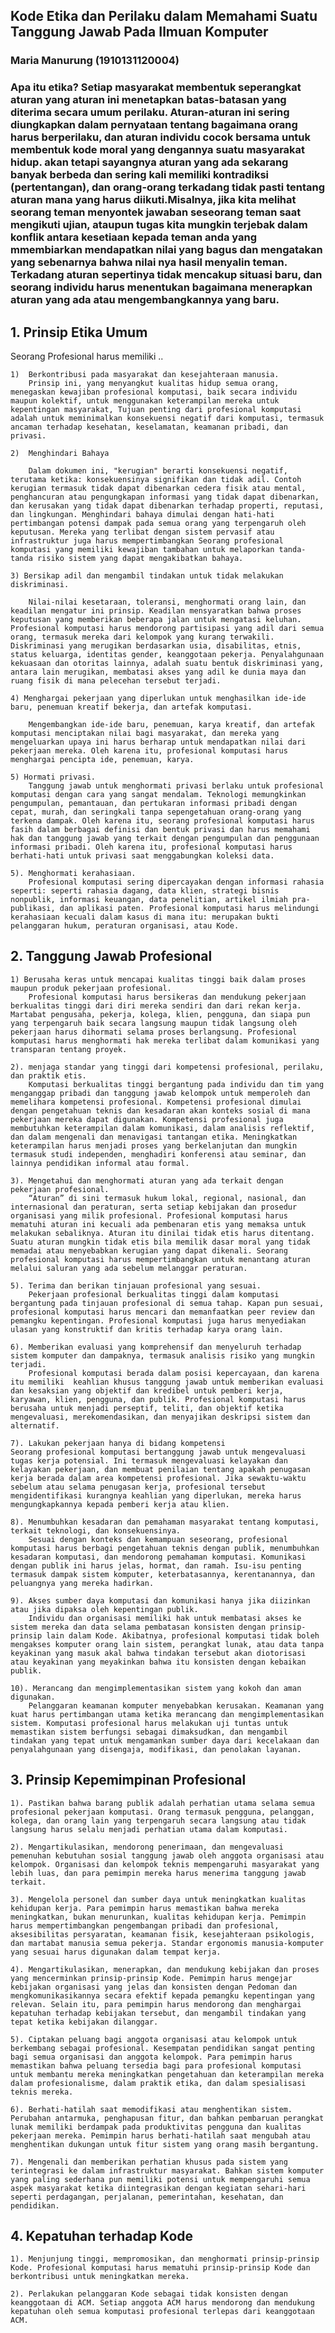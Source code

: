 ## **Kode Etika dan Perilaku dalam Memahami Suatu Tanggung Jawab Pada Ilmuan Komputer** 
### Maria Manurung (1910131120004)


### Apa itu etika? Setiap masyarakat membentuk seperangkat aturan yang aturan ini menetapkan batas-batasan yang diterima secara umum perilaku. Aturan-aturan ini sering diungkapkan dalam pernyataan tentang bagaimana orang harus berperilaku, dan aturan individu cocok bersama untuk membentuk kode moral yang dengannya suatu masyarakat hidup. akan tetapi sayangnya aturan yang ada sekarang banyak berbeda dan sering kali memiliki kontradiksi (pertentangan), dan orang-orang terkadang tidak pasti tentang aturan mana yang harus diikuti.Misalnya, jika kita melihat seorang teman menyontek jawaban seseorang teman saat mengikuti ujian, ataupun tugas kita mungkin terjebak dalam konflik antara kesetiaan kepada teman anda yang mmembiarkan mendapatkan nilai yang bagus dan mengatakan yang sebenarnya bahwa nilai nya hasil menyalin teman. Terkadang aturan sepertinya tidak mencakup situasi baru, dan seorang individu harus menentukan bagaimana menerapkan aturan yang ada atau mengembangkannya yang baru.



## 1.  Prinsip Etika Umum
Seorang Profesional harus memiliki ..

    1)  Berkontribusi pada masyarakat dan kesejahteraan manusia. 
        Prinsip ini, yang menyangkut kualitas hidup semua orang, menegaskan kewajiban profesional komputasi, baik secara individu maupun kolektif, untuk menggunakan keterampilan mereka untuk kepentingan masyarakat, Tujuan penting dari profesional komputasi adalah untuk meminimalkan konsekuensi negatif dari komputasi, termasuk ancaman terhadap kesehatan, keselamatan, keamanan pribadi, dan privasi. 

    2)  Menghindari Bahaya
            
        Dalam dokumen ini, "kerugian" berarti konsekuensi negatif, terutama ketika: konsekuensinya signifikan dan tidak adil. Contoh kerugian termasuk tidak dapat dibenarkan cedera fisik atau mental, penghancuran atau pengungkapan informasi yang tidak dapat dibenarkan, dan kerusakan yang tidak dapat dibenarkan terhadap properti, reputasi, dan lingkungan. Menghindari bahaya dimulai dengan hati-hati pertimbangan potensi dampak pada semua orang yang terpengaruh oleh keputusan. Mereka yang terlibat dengan sistem pervasif atau infrastruktur juga harus mempertimbangkan Seorang profesional komputasi yang memiliki kewajiban tambahan untuk melaporkan tanda-tanda risiko sistem yang dapat mengakibatkan bahaya.

    3) Bersikap adil dan mengambil tindakan untuk tidak melakukan diskriminasi.

        Nilai-nilai kesetaraan, toleransi, menghormati orang lain, dan keadilan mengatur ini prinsip. Keadilan mensyaratkan bahwa proses keputusan yang memberikan beberapa jalan untuk mengatasi keluhan. Profesional komputasi harus mendorong partisipasi yang adil dari semua orang, termasuk mereka dari kelompok yang kurang terwakili. Diskriminasi yang merugikan berdasarkan usia, disabilitas, etnis, status keluarga, identitas gender, keanggotaan pekerja. Penyalahgunaan kekuasaan dan otoritas lainnya, adalah suatu bentuk diskriminasi yang, antara lain merugikan, membatasi akses yang adil ke dunia maya dan ruang fisik di mana pelecehan tersebut terjadi.
    
    4) Menghargai pekerjaan yang diperlukan untuk menghasilkan ide-ide baru, penemuan kreatif bekerja, dan artefak komputasi.
    
        Mengembangkan ide-ide baru, penemuan, karya kreatif, dan artefak komputasi menciptakan nilai bagi masyarakat, dan mereka yang mengeluarkan upaya ini harus berharap untuk mendapatkan nilai dari pekerjaan mereka. Oleh karena itu, profesional komputasi harus menghargai pencipta ide, penemuan, karya. 

    5) Hormati privasi.
        Tanggung jawab untuk menghormati privasi berlaku untuk profesional komputasi dengan cara yang sangat mendalam. Teknologi memungkinkan pengumpulan, pemantauan, dan pertukaran informasi pribadi dengan cepat, murah, dan seringkali tanpa sepengetahuan orang-orang yang terkena dampak. Oleh karena itu, seorang profesional komputasi harus fasih dalam berbagai definisi dan bentuk privasi dan harus memahami hak dan tanggung jawab yang terkait dengan pengumpulan dan penggunaan informasi pribadi. Oleh karena itu, profesional komputasi harus berhati-hati untuk privasi saat menggabungkan koleksi data.

    5). Menghormati kerahasiaan.
        Profesional komputasi sering dipercayakan dengan informasi rahasia seperti: seperti rahasia dagang, data klien, strategi bisnis nonpublik, informasi keuangan, data penelitian, artikel ilmiah pra-publikasi, dan aplikasi paten. Profesional komputasi harus melindungi kerahasiaan kecuali dalam kasus di mana itu: merupakan bukti pelanggaran hukum, peraturan organisasi, atau Kode.

## 2. Tanggung Jawab Profesional
    1) Berusaha keras untuk mencapai kualitas tinggi baik dalam proses maupun produk pekerjaan profesional.
        Profesional komputasi harus bersikeras dan mendukung pekerjaan berkualitas tinggi dari diri mereka sendiri dan dari rekan kerja. Martabat pengusaha, pekerja, kolega, klien, pengguna, dan siapa pun yang terpengaruh baik secara langsung maupun tidak langsung oleh pekerjaan harus dihormati selama proses berlangsung. Profesional komputasi harus menghormati hak mereka terlibat dalam komunikasi yang transparan tentang proyek.

    2). menjaga standar yang tinggi dari kompetensi profesional, perilaku, dan praktik etis.
        Komputasi berkualitas tinggi bergantung pada individu dan tim yang menganggap pribadi dan tanggung jawab kelompok untuk memperoleh dan memelihara kompetensi profesional. Kompetensi profesional dimulai dengan pengetahuan teknis dan kesadaran akan konteks sosial di mana pekerjaan mereka dapat digunakan. Kompetensi profesional juga membutuhkan keterampilan dalam komunikasi, dalam analisis reflektif, dan dalam mengenali dan menavigasi tantangan etika. Meningkatkan keterampilan harus menjadi proses yang berkelanjutan dan mungkin termasuk studi independen, menghadiri konferensi atau seminar, dan lainnya pendidikan informal atau formal.

    3). Mengetahui dan menghormati aturan yang ada terkait dengan pekerjaan profesional.
        “Aturan” di sini termasuk hukum lokal, regional, nasional, dan internasional dan peraturan, serta setiap kebijakan dan prosedur organisasi yang milik profesional. Profesional komputasi harus mematuhi aturan ini kecuali ada pembenaran etis yang memaksa untuk melakukan sebaliknya. Aturan itu dinilai tidak etis harus ditentang. Suatu aturan mungkin tidak etis bila memilik dasar moral yang tidak memadai atau menyebabkan kerugian yang dapat dikenali. Seorang profesional komputasi harus mempertimbangkan untuk menantang aturan melalui saluran yang ada sebelum melanggar peraturan.

    5). Terima dan berikan tinjauan profesional yang sesuai.
        Pekerjaan profesional berkualitas tinggi dalam komputasi bergantung pada tinjauan profesional di semua tahap. Kapan pun sesuai, profesional komputasi harus mencari dan memanfaatkan peer review dan pemangku kepentingan. Profesional komputasi juga harus menyediakan ulasan yang konstruktif dan kritis terhadap karya orang lain.

    6). Memberikan evaluasi yang komprehensif dan menyeluruh terhadap sistem komputer dan dampaknya, termasuk analisis risiko yang mungkin terjadi.
        Profesional komputasi berada dalam posisi kepercayaan, dan karena itu memiliki  keahlian khusus tanggung jawab untuk memberikan evaluasi dan kesaksian yang objektif dan kredibel untuk pemberi kerja, karyawan, klien, pengguna, dan publik. Profesional komputasi harus berusaha untuk menjadi perseptif, teliti, dan objektif ketika mengevaluasi, merekomendasikan, dan menyajikan deskripsi sistem dan alternatif.

    7). Lakukan pekerjaan hanya di bidang kompetensi
    Seorang profesional komputasi bertanggung jawab untuk mengevaluasi tugas kerja potensial. Ini termasuk mengevaluasi kelayakan dan kelayakan pekerjaan, dan membuat penilaian tentang apakah penugasan kerja berada dalam area kompetensi profesional. Jika sewaktu-waktu sebelum atau selama penugasan kerja, profesional tersebut mengidentifikasi kurangnya keahlian yang diperlukan, mereka harus mengungkapkannya kepada pemberi kerja atau klien.

    8). Menumbuhkan kesadaran dan pemahaman masyarakat tentang komputasi, terkait teknologi, dan konsekuensinya.
        Sesuai dengan konteks dan kemampuan seseorang, profesional komputasi harus berbagi pengetahuan teknis dengan publik, menumbuhkan kesadaran komputasi, dan mendorong pemahaman komputasi. Komunikasi dengan publik ini harus jelas, hormat, dan ramah. Isu-isu penting termasuk dampak sistem komputer, keterbatasannya, kerentanannya, dan peluangnya yang mereka hadirkan.

    9). Akses sumber daya komputasi dan komunikasi hanya jika diizinkan atau jika dipaksa oleh kepentingan publik.
        Individu dan organisasi memiliki hak untuk membatasi akses ke sistem mereka dan data selama pembatasan konsisten dengan prinsip-prinsip lain dalam Kode. Akibatnya, profesional komputasi tidak boleh mengakses komputer orang lain sistem, perangkat lunak, atau data tanpa keyakinan yang masuk akal bahwa tindakan tersebut akan diotorisasi atau keyakinan yang meyakinkan bahwa itu konsisten dengan kebaikan publik.

    10). Merancang dan mengimplementasikan sistem yang kokoh dan aman digunakan.
        Pelanggaran keamanan komputer menyebabkan kerusakan. Keamanan yang kuat harus pertimbangan utama ketika merancang dan mengimplementasikan sistem. Komputasi profesional harus melakukan uji tuntas untuk memastikan sistem berfungsi sebagai dimaksudkan, dan mengambil tindakan yang tepat untuk mengamankan sumber daya dari kecelakaan dan penyalahgunaan yang disengaja, modifikasi, dan penolakan layanan.

## 3. Prinsip Kepemimpinan Profesional
    1). Pastikan bahwa barang publik adalah perhatian utama selama semua profesional pekerjaan komputasi. Orang termasuk pengguna, pelanggan, kolega, dan orang lain yang terpengaruh secara langsung atau tidak langsung harus selalu menjadi perhatian utama dalam komputasi.

    2). Mengartikulasikan, mendorong penerimaan, dan mengevaluasi pemenuhan kebutuhan sosial tanggung jawab oleh anggota organisasi atau kelompok. Organisasi dan kelompok teknis mempengaruhi masyarakat yang lebih luas, dan para pemimpin mereka harus menerima tanggung jawab terkait.

    3). Mengelola personel dan sumber daya untuk meningkatkan kualitas kehidupan kerja. Para pemimpin harus memastikan bahwa mereka meningkatkan, bukan menurunkan, kualitas kehidupan kerja. Pemimpin harus mempertimbangkan pengembangan pribadi dan profesional, aksesibilitas persyaratan, keamanan fisik, kesejahteraan psikologis, dan martabat manusia semua pekerja. Standar ergonomis manusia-komputer yang sesuai harus digunakan dalam tempat kerja.

    4). Mengartikulasikan, menerapkan, dan mendukung kebijakan dan proses yang mencerminkan prinsip-prinsip Kode. Pemimpin harus mengejar kebijakan organisasi yang jelas dan konsisten dengan Pedoman dan mengkomunikasikannya secara efektif kepada pemangku kepentingan yang relevan. Selain itu, para pemimpin harus mendorong dan menghargai kepatuhan terhadap kebijakan tersebut, dan mengambil tindakan yang tepat ketika kebijakan dilanggar.

    5). Ciptakan peluang bagi anggota organisasi atau kelompok untuk berkembang sebagai profesional. Kesempatan pendidikan sangat penting bagi semua organisasi dan anggota kelompok. Para pemimpin harus memastikan bahwa peluang tersedia bagi para profesional komputasi untuk membantu mereka meningkatkan pengetahuan dan keterampilan mereka dalam profesionalisme, dalam praktik etika, dan dalam spesialisasi teknis mereka.

    6). Berhati-hatilah saat memodifikasi atau menghentikan sistem. Perubahan antarmuka, penghapusan fitur, dan bahkan pembaruan perangkat lunak memiliki berdampak pada produktivitas pengguna dan kualitas pekerjaan mereka. Pemimpin harus berhati-hatilah saat mengubah atau menghentikan dukungan untuk fitur sistem yang orang masih bergantung.

    7). Mengenali dan memberikan perhatian khusus pada sistem yang terintegrasi ke dalam infrastruktur masyarakat. Bahkan sistem komputer yang paling sederhana pun memiliki potensi untuk mempengaruhi semua aspek masyarakat ketika diintegrasikan dengan kegiatan sehari-hari seperti perdagangan, perjalanan, pemerintahan, kesehatan, dan pendidikan.

## 4. Kepatuhan terhadap Kode
    1). Menjunjung tinggi, mempromosikan, dan menghormati prinsip-prinsip Kode. Profesional komputasi harus mematuhi prinsip-prinsip Kode dan berkontribusi untuk meningkatkan mereka.

    2). Perlakukan pelanggaran Kode sebagai tidak konsisten dengan keanggotaan di ACM. Setiap anggota ACM harus mendorong dan mendukung kepatuhan oleh semua komputasi profesional terlepas dari keanggotaan ACM.
